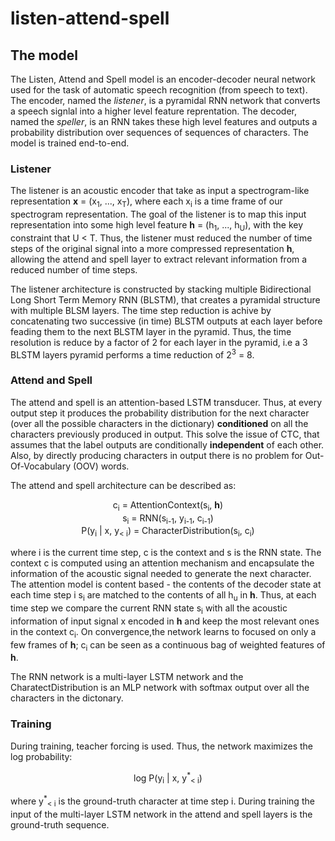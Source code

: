 # listen-attend-spell



## The model

The Listen, Attend and Spell model is an encoder-decoder neural network used for the task of automatic speech recognition (from speech to text). The encoder, named the *listener*, is a pyramidal RNN network that converts a speech signlal into a higher level feature reprentation. The decoder, named the *speller*, is an RNN takes these high level features and outputs a probability distribution over sequences of sequences of characters. The model is trained end-to-end.

### Listener

The listener is an acoustic encoder that take as input a spectrogram-like representation **x** = (x<sub>1</sub>, ..., x<sub>T</sub>), where each x<sub>i</sub> is a time frame of our spectrogram representation. The goal of the listener is to map this input representation into some high level feature **h** = (h<sub>1</sub>, ..., h<sub>U</sub>), with the key constraint that U < T. Thus, the listener must reduced the number of time steps of the original signal into a more compressed representation **h**, allowing the attend and spell layer to extract relevant information from a reduced number of time steps.

The listener architecture is constructed by stacking multiple Bidirectional Long Short Term Memory RNN (BLSTM), that creates a pyramidal structure with multiple BLSM layers.
The time step reduction is achive by concatenating two successive (in time) BLSTM outputs at each layer before feading them to the next BLSTM layer in the pyramid. Thus, the time resolution is reduce by a factor of 2 for each layer in the pyramid, i.e a 3 BLSTM layers pyramid performs a time reduction of 2<sup>3</sup> = 8.

### Attend and Spell

The attend and spell is an attention-based LSTM transducer. Thus, at every output step it produces the probability distribution for the next character  (over all the possible characters in the dictionary) **conditioned** on all the characters previously produced in output. This solve the issue of CTC, that assumes that the label outputs are conditionally **independent** of each other. Also, by directly producing characters in output there is no problem for Out-Of-Vocabulary (OOV) words.

The attend and spell architecture can be described as: 
<div align='center'>
  c<sub>i</sub> = AttentionContext(s<sub>i</sub>, <b>h</b>) </br>
  s<sub>i</sub> = RNN(s<sub>i-1</sub>, y<sub>i-1</sub>, c<sub>i-1</sub>) </br>
  P(y<sub>i</sub> | x, y<sub>< i</sub>) = CharacterDistribution(s<sub>i</sub>, c<sub>i</sub>) </br>
</div>

where i is the current time step, c is the context and s is the RNN state. 
The context c is computed using an attention mechanism and encapsulate the information of the acoustic signal needed to generate the next character. The
attention model is content based - the contents of the decoder state at each time step i s<sub>i</sub> are matched to the contents of all h<sub>u</sub> in **h**. Thus, at each time step we compare the current RNN state s<sub>i</sub> with all the acoustic information of input signal x encoded in **h** and keep the most relevant ones in the context c<sub>i</sub>. On convergence,the network learns to focused on only a few frames of **h**; c<sub>i</sub> can be seen as a continuous bag of weighted features of **h**.

The RNN network is a multi-layer LSTM network and the CharatectDistribution is an MLP network with softmax output over all the characters in the dictonary.

### Training

During training, teacher forcing is used. Thus, the network maximizes the log probability: 
<div align='center'>
  log P(y<sub>i</sub> | x, y<sup>*</sup><sub>< i</sub>) </br>
</div>

where y<sup>*</sup><sub>< i</sub> is the ground-truth character at time step i. During training the input of the multi-layer LSTM network in the attend and spell layers is the ground-truth sequence.
